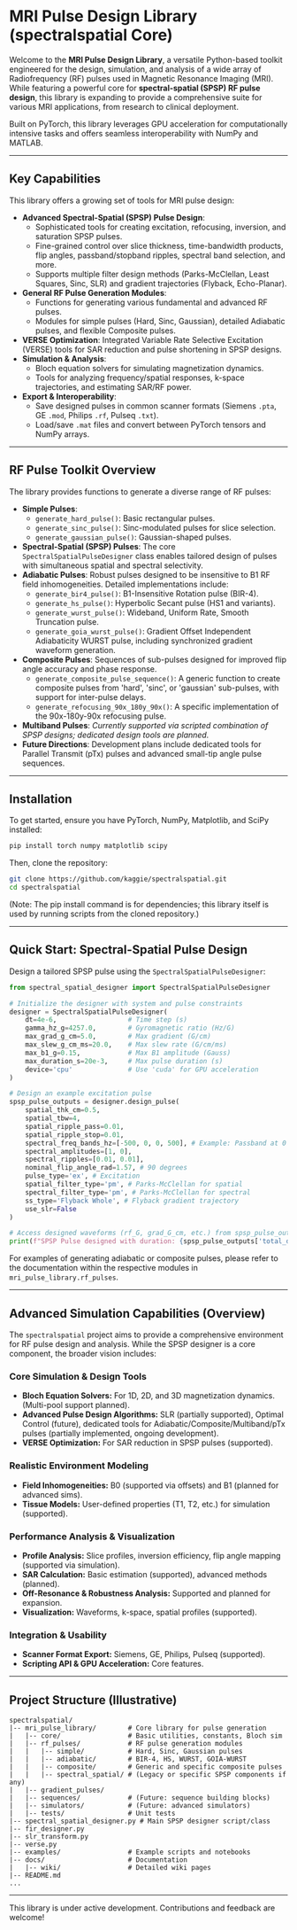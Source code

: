 # MRI Pulse Design Library (spectralspatial Core)

Welcome to the **MRI Pulse Design Library**, a versatile Python-based toolkit engineered for the design, simulation, and analysis of a wide array of Radiofrequency (RF) pulses used in Magnetic Resonance Imaging (MRI). While featuring a powerful core for **spectral-spatial (SPSP) RF pulse design**, this library is expanding to provide a comprehensive suite for various MRI applications, from research to clinical deployment.

Built on PyTorch, this library leverages GPU acceleration for computationally intensive tasks and offers seamless interoperability with NumPy and MATLAB.

---

## Key Capabilities

This library offers a growing set of tools for MRI pulse design:

-   **Advanced Spectral-Spatial (SPSP) Pulse Design**:
    -   Sophisticated tools for creating excitation, refocusing, inversion, and saturation SPSP pulses.
    -   Fine-grained control over slice thickness, time-bandwidth products, flip angles, passband/stopband ripples, spectral band selection, and more.
    -   Supports multiple filter design methods (Parks-McClellan, Least Squares, Sinc, SLR) and gradient trajectories (Flyback, Echo-Planar).
-   **General RF Pulse Generation Modules**:
    -   Functions for generating various fundamental and advanced RF pulses.
    -   Modules for simple pulses (Hard, Sinc, Gaussian), detailed Adiabatic pulses, and flexible Composite pulses.
-   **VERSE Optimization**: Integrated Variable Rate Selective Excitation (VERSE) tools for SAR reduction and pulse shortening in SPSP designs.
-   **Simulation & Analysis**:
    -   Bloch equation solvers for simulating magnetization dynamics.
    -   Tools for analyzing frequency/spatial responses, k-space trajectories, and estimating SAR/RF power.
-   **Export & Interoperability**:
    -   Save designed pulses in common scanner formats (Siemens `.pta`, GE `.mod`, Philips `.rf`, Pulseq `.txt`).
    -   Load/save `.mat` files and convert between PyTorch tensors and NumPy arrays.

---

## RF Pulse Toolkit Overview

The library provides functions to generate a diverse range of RF pulses:

*   **Simple Pulses**:
    *   `generate_hard_pulse()`: Basic rectangular pulses.
    *   `generate_sinc_pulse()`: Sinc-modulated pulses for slice selection.
    *   `generate_gaussian_pulse()`: Gaussian-shaped pulses.
*   **Spectral-Spatial (SPSP) Pulses**: The core `SpectralSpatialPulseDesigner` class enables tailored design of pulses with simultaneous spatial and spectral selectivity.
*   **Adiabatic Pulses**: Robust pulses designed to be insensitive to B1 RF field inhomogeneities. Detailed implementations include:
    *   `generate_bir4_pulse()`: B1-Insensitive Rotation pulse (BIR-4).
    *   `generate_hs_pulse()`: Hyperbolic Secant pulse (HS1 and variants).
    *   `generate_wurst_pulse()`: Wideband, Uniform Rate, Smooth Truncation pulse.
    *   `generate_goia_wurst_pulse()`: Gradient Offset Independent Adiabaticity WURST pulse, including synchronized gradient waveform generation.
*   **Composite Pulses**: Sequences of sub-pulses designed for improved flip angle accuracy and phase response.
    *   `generate_composite_pulse_sequence()`: A generic function to create composite pulses from 'hard', 'sinc', or 'gaussian' sub-pulses, with support for inter-pulse delays.
    *   `generate_refocusing_90x_180y_90x()`: A specific implementation of the 90x-180y-90x refocusing pulse.
*   **Multiband Pulses**: *Currently supported via scripted combination of SPSP designs; dedicated design tools are planned.*
*   **Future Directions**: Development plans include dedicated tools for Parallel Transmit (pTx) pulses and advanced small-tip angle pulse sequences.

---

## Installation

To get started, ensure you have PyTorch, NumPy, Matplotlib, and SciPy installed:
```bash
pip install torch numpy matplotlib scipy
```
Then, clone the repository:
```bash
git clone https://github.com/kaggie/spectralspatial.git
cd spectralspatial
```
(Note: The pip install command is for dependencies; this library itself is used by running scripts from the cloned repository.)

---

## Quick Start: Spectral-Spatial Pulse Design

Design a tailored SPSP pulse using the `SpectralSpatialPulseDesigner`:

```python
from spectral_spatial_designer import SpectralSpatialPulseDesigner

# Initialize the designer with system and pulse constraints
designer = SpectralSpatialPulseDesigner(
    dt=4e-6,                  # Time step (s)
    gamma_hz_g=4257.0,        # Gyromagnetic ratio (Hz/G)
    max_grad_g_cm=5.0,        # Max gradient (G/cm)
    max_slew_g_cm_ms=20.0,    # Max slew rate (G/cm/ms)
    max_b1_g=0.15,            # Max B1 amplitude (Gauss)
    max_duration_s=20e-3,     # Max pulse duration (s)
    device='cpu'              # Use 'cuda' for GPU acceleration
)

# Design an example excitation pulse
spsp_pulse_outputs = designer.design_pulse(
    spatial_thk_cm=0.5,               
    spatial_tbw=4,                    
    spatial_ripple_pass=0.01,         
    spatial_ripple_stop=0.01,         
    spectral_freq_bands_hz=[-500, 0, 0, 500], # Example: Passband at 0 Hz, stopbands elsewhere
    spectral_amplitudes=[1, 0],       
    spectral_ripples=[0.01, 0.01],    
    nominal_flip_angle_rad=1.57, # 90 degrees
    pulse_type='ex', # Excitation
    spatial_filter_type='pm', # Parks-McClellan for spatial
    spectral_filter_type='pm', # Parks-McClellan for spectral
    ss_type='Flyback Whole', # Flyback gradient trajectory
    use_slr=False                     
)

# Access designed waveforms (rf_G, grad_G_cm, etc.) from spsp_pulse_outputs
print(f"SPSP Pulse designed with duration: {spsp_pulse_outputs['total_duration_designed_s'] * 1000:.2f} ms")
```

For examples of generating adiabatic or composite pulses, please refer to the documentation within the respective modules in `mri_pulse_library.rf_pulses`.

---
## Advanced Simulation Capabilities (Overview)

The `spectralspatial` project aims to provide a comprehensive environment for RF pulse design and analysis. While the SPSP designer is a core component, the broader vision includes:

### Core Simulation & Design Tools
-   **Bloch Equation Solvers:** For 1D, 2D, and 3D magnetization dynamics. (Multi-pool support planned).
-   **Advanced Pulse Design Algorithms:** SLR (partially supported), Optimal Control (future), dedicated tools for Adiabatic/Composite/Multiband/pTx pulses (partially implemented, ongoing development).
-   **VERSE Optimization:** For SAR reduction in SPSP pulses (supported).

### Realistic Environment Modeling
-   **Field Inhomogeneities:** B0 (supported via offsets) and B1 (planned for advanced sims).
-   **Tissue Models:** User-defined properties (T1, T2, etc.) for simulation (supported).

### Performance Analysis & Visualization
-   **Profile Analysis:** Slice profiles, inversion efficiency, flip angle mapping (supported via simulation).
-   **SAR Calculation:** Basic estimation (supported), advanced methods (planned).
-   **Off-Resonance & Robustness Analysis:** Supported and planned for expansion.
-   **Visualization:** Waveforms, k-space, spatial profiles (supported).

### Integration & Usability
-   **Scanner Format Export:** Siemens, GE, Philips, Pulseq (supported).
-   **Scripting API & GPU Acceleration:** Core features.

---

## Project Structure (Illustrative)

```
spectralspatial/
|-- mri_pulse_library/        # Core library for pulse generation
|   |-- core/                 # Basic utilities, constants, Bloch sim
|   |-- rf_pulses/            # RF pulse generation modules
|   |   |-- simple/           # Hard, Sinc, Gaussian pulses
|   |   |-- adiabatic/        # BIR-4, HS, WURST, GOIA-WURST
|   |   |-- composite/        # Generic and specific composite pulses
|   |   |-- spectral_spatial/ # (Legacy or specific SPSP components if any)
|   |-- gradient_pulses/
|   |-- sequences/            # (Future: sequence building blocks)
|   |-- simulators/           # (Future: advanced simulators)
|   |-- tests/                # Unit tests
|-- spectral_spatial_designer.py # Main SPSP designer script/class
|-- fir_designer.py
|-- slr_transform.py
|-- verse.py
|-- examples/                 # Example scripts and notebooks
|-- docs/                     # Documentation
|   |-- wiki/                 # Detailed wiki pages
|-- README.md
...
```

---

This library is under active development. Contributions and feedback are welcome!
